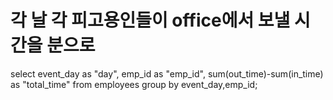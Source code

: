 # 각 날 각 피고용인들이 office에서 보낼 시간을 분으로

select event_day as "day",
emp_id as "emp_id",
sum(out_time)-sum(in_time) as "total_time"
from employees
group by event_day,emp_id;
